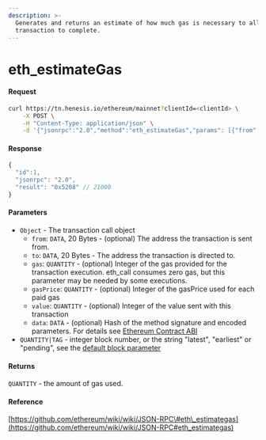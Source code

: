 ```yaml
---
description: >-
  Generates and returns an estimate of how much gas is necessary to allow the
  transaction to complete.
---
```


# eth\_estimateGas

#### Request

```bash
curl https://tn.henesis.io/ethereum/mainnet?clientId=<clientId> \
    -X POST \
    -H "Content-Type: application/json" \
    -d '{"jsonrpc":"2.0","method":"eth_estimateGas","params": [{"from": "0xb60e8dd61c5d32be8058bb8eb970870f07233155","to": "0xd46e8dd67c5d32be8058bb8eb970870f07244567","gas": "0x76c0","gasPrice": "0x9184e72a000","value": "0x9184e72a","data": "0xd46e8dd67c5d32be8d46e8dd67c5d32be8058bb8eb970870f072445675058bb8eb970870f072445675"}],"id":1}'
```

#### Response

```javascript
{
  "id":1,
  "jsonrpc": "2.0",
  "result": "0x5208" // 21000
}
```

#### Parameters

* `Object` - The transaction call object
  * `from`: `DATA`, 20 Bytes - \(optional\) The address the transaction is sent from.
  * `to`: `DATA`, 20 Bytes - The address the transaction is directed to.
  * `gas`: `QUANTITY` - \(optional\) Integer of the gas provided for the transaction execution. eth\_call consumes zero gas, but this parameter may be needed by some executions.
  * `gasPrice`: `QUANTITY` - \(optional\) Integer of the gasPrice used for each paid gas
  * `value`: `QUANTITY` - \(optional\) Integer of the value sent with this transaction
  * `data`: `DATA` - \(optional\) Hash of the method signature and encoded parameters. For details see [Ethereum Contract ABI](https://solidity.readthedocs.io/en/develop/abi-spec.html)
* `QUANTITY|TAG` - integer block number, or the string "latest", "earliest" or "pending", see the [default block parameter](https://github.com/ethereum/wiki/wiki/JSON-RPC#the-default-block-parameter)

#### Returns

`QUANTITY` - the amount of gas used.

#### Reference

[https://github.com/ethereum/wiki/wiki/JSON-RPC\#eth\_estimategas](https://github.com/ethereum/wiki/wiki/JSON-RPC#eth_estimategas)

